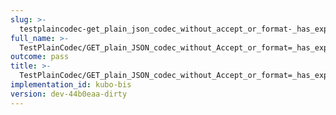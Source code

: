 ```yaml
---
slug: >-
  testplaincodec-get_plain_json_codec_without_accept_or_format-_has_expected_"json"_content-type_and_body_as-is-header_content-type
full_name: >-
  TestPlainCodec/GET_plain_JSON_codec_without_Accept_or_format=_has_expected_"json"_Content-Type_and_body_as-is/Header_Content-Type
outcome: pass
title: >-
  TestPlainCodec/GET_plain_JSON_codec_without_Accept_or_format=_has_expected_"json"_Content-Type_and_body_as-is/Header_Content-Type
implementation_id: kubo-bis
version: dev-44b0eaa-dirty
---
```


